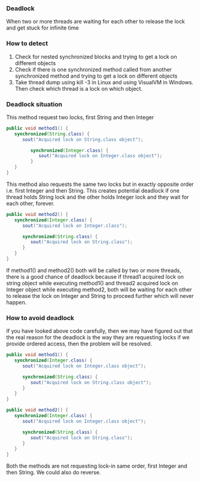 ### Deadlock
When two or more threads are waiting for each other to release the lock and get stuck for infinite time

### How to detect
1. Check for nested synchronized blocks and trying to get a lock on different objects
2. Check if there is one synchronized method called from another synchronized method and trying to get a lock on different objects
3. Take thread dump using kill -3 in Linux and using VisualVM in Windows. Then check which thread is a lock on which object.

### Deadlock situation
This method request two locks, first String and then Integer
```java
public void method1() {
   synchronized(String.class) {
      sout("Acquired lock on String.class object");

         synchronized(Integer.class) {
            sout("Acquired lock on Integer.class object");
         }
   }
}
```

This method also requests the same two locks but in exactly opposite order i.e. first Integer and then String. This creates potential deadlock if one thread holds String lock and the other holds Integer lock and they wait for each other, forever.
```java
public void method2() {
   synchronized(Integer.class) {
      sout("Acquired lock on Integer.class");

      synchronized(String.class) {
         sout("Acquired lock on String.class");
      }
   }
}
```

If method1() and method2() both will be called by two or more threads, there is a good chance of deadlock because if thread1 acquired lock on string object while executing method1() and thread2 acquired lock on Integer object while executing method2, both will be waiting for each other to release the lock on Integer and String to proceed further which will never happen.

### How to avoid deadlock
If you have looked above code carefully, then we may have figured out that the real reason for the deadlock is the way they are requesting locks if we provide ordered access, then the problem will be resolved.

```java
public void method1() {
   synchronized(Integer.class) {
      sout("Acquired lock on Integer.class object");

      synchronized(String.class) {
         sout("Acquired lock on String.class object");
      }
   }
}

public void method2() {
   synchronized(Integer.class) {
      sout("Acquired lock on Integer.class object");

      synchronized(String.class) {
         sout("Acquired lock on String.class");
      }
   }
}
```

Both the methods are not requesting lock-in same order, first Integer and then String. We could also do reverse.